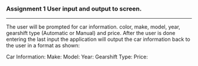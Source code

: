 
### Assignment 1  User input and output to screen.
____

The user will be prompted for car information.  color, make, model, year, gearshift type (Automatic or Manual) and price.
After the user is done entering the last input the application will output the car information back to the user in a format as shown:

Car Information:
   Make:
   Model:
   Year:
   Gearshift Type:
   Price:
